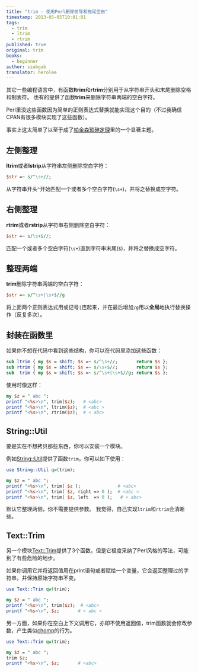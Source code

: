 ```yaml
---
title: "trim - 使用Perl删除前导和拖尾空白"
timestamp: 2013-05-05T10:01:01
tags:
  - trim
  - ltrim
  - rtrim
published: true
original: trim
books:
  - beginner
author: szabgab
translator: herolee
---
```



其它一些编程语言中，有函数<b>ltrim</b>和<b>rtrim</b>分别用于从字符串开头和末尾删除空格和制表符。
也有的提供了函数<b>trim</b>来删除字符串两端的空白字符。

Perl里没这些函数因为简单的正则表达式替换就能实现这个目的（不过我确信CPAN有很多模块实现了这些函数）。

事实上这太简单了以至于成了[帕金森琐碎定理](https://en.wikipedia.org/wiki/Parkinson%27s_law_of_triviality)里的一个显著主题。


## 左侧整理

<b>ltrim</b>或者<b>lstrip</b>从字符串左侧删除空白字符：

```perl
$str =~ s/^\s+//;
```

从字符串开头`^`开始匹配一个或者多个空白字符(`\s+`)，并将之替换成空字符。

## 右侧整理

<b>rtrim</b>或者<b>rstrip</b>从字符串右侧删除空白字符：

```perl
$str =~ s/\s+$//;
```

匹配一个或者多个空白字符(`\s+`)直到字符串末尾(`$`)，并将之替换成空字符。

## 整理两端

<b>trim</b>删除字符串两端的空白字符：

```perl
$str =~ s/^\s+|\s+$//g
```

将上面两个正则表达式用或记号`|`连起来，并在最后增加`/g`用以<b>全局</b>地执行替换操作（反复多次）。


## 封装在函数里

如果你不想在代码中看到这些结构，你可以在代码里添加这些函数：

```perl
sub ltrim { my $s = shift; $s =~ s/^\s+//;       return $s };
sub rtrim { my $s = shift; $s =~ s/\s+$//;       return $s };
sub  trim { my $s = shift; $s =~ s/^\s+|\s+$//g; return $s };
```

使用时像这样：

```perl
my $z = " abc ";
printf "<%s>\n", trim($z);   # <abc>
printf "<%s>\n", ltrim($z);  # <abc >
printf "<%s>\n", rtrim($z);  # < abc>
```


## String::Util

要是实在不想拷贝那些东西，你可以安装一个模块。

例如[String::Util](https://metacpan.org/pod/String::Util)提供了函数`trim`，你可以如下使用：

```perl
use String::Util qw(trim);

my $z = " abc ";
printf "<%s>\n", trim( $z );              # <abc>
printf "<%s>\n", trim( $z, right => 0 );  # <abc >
printf "<%s>\n", trim( $z, left  => 0 );   # < abc>
```

默认它整理两侧，你不需要提供参数。
我觉得，自己实现`ltrim`和`rtrim`会清晰些。

## Text::Trim

另一个模块[Text::Trim](https://metacpan.org/pod/Text::Trim)提供了3个函数，但是它极度采纳了Perl风格的写法，可能到了有些危险的地步。

如果你调用它并将返回值用在print语句或者赋给一个变量，它会返回整理过的字符串，并保持原始字符串不变。

```perl
use Text::Trim qw(trim);

my $z = " abc ";
printf "<%s>\n", trim($z);  # <abc>
printf "<%s>\n", $z;       # < abc >
```

另一方面，如果你在空白上下文调用它，亦即不使用返回值，trim函数就会修改参数，产生类似[chomp](/perldoc/chomp)的行为。

```perl
use Text::Trim qw(trim);

my $z = " abc ";
trim $z;
printf "<%s>\n", $z;       # <abc>
```